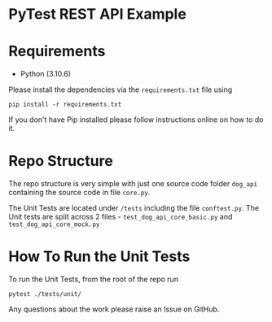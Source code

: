 # PyTest REST API Example

# Requirements
* Python (3.10.6)

Please install the dependencies via the `requirements.txt` file using 
```commandline
pip install -r requirements.txt
```
If you don't have Pip installed please follow instructions online on how to do it.   

# Repo Structure
The repo structure is very simple with just one source code folder `dog_api` containing the source code in file `core.py`.

The Unit Tests are located under `/tests` including the file `conftest.py`. The Unit tests are split across 2 files - `test_dog_api_core_basic.py` and `test_dog_api_core_mock.py`

# How To Run the Unit Tests
To run the Unit Tests, from the root of the repo run
```commandline
pytest ./tests/unit/
```

Any questions about the work please raise an Issue on GitHub. 
